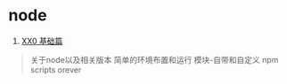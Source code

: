 # node #

1. [XX0 基础篇](https://github.com/mcya/node-as-myself/tree/master/MD/base)

  > 关于node以及相关版本
  > 简单的环境布置和运行
  > 模块-自带和自定义
  > npm scripts
  > orever
